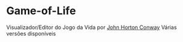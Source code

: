 # Game-of-Life
Visualizador/Editor do Jogo da Vida por [John Horton Conway](https://pt.wikipedia.org/wiki/John_Conway)
Várias versões disponíveis
